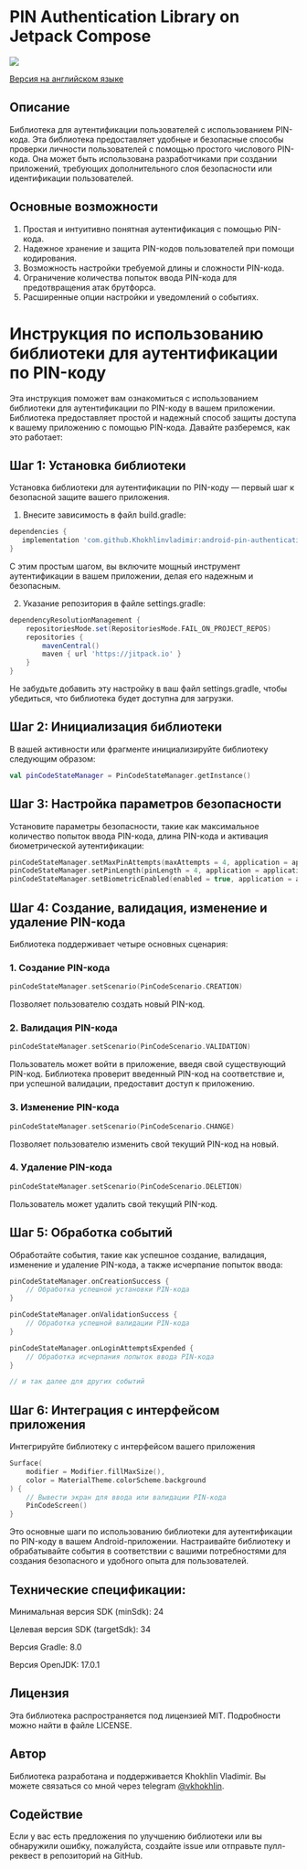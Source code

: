 # PIN Authentication Library on Jetpack Compose

[![](https://jitpack.io/v/Khokhlinvladimir/android-pin-authentication.svg)](https://jitpack.io/#Khokhlinvladimir/android-pin-authentication)

[Версия на английском языке](https://github.com/Khokhlinvladimir/android-pin-authentication/blob/main/README.md)

## Описание

Библиотека для аутентификации пользователей с использованием PIN-кода. Эта библиотека предоставляет удобные и безопасные способы проверки личности пользователей с помощью простого числового PIN-кода. Она может быть использована разработчиками при создании приложений, требующих дополнительного слоя безопасности или идентификации пользователей.

## Основные возможности

1. Простая и интуитивно понятная аутентификация с помощью PIN-кода.
2. Надежное хранение и защита PIN-кодов пользователей при помощи кодирования.
3. Возможность настройки требуемой длины и сложности PIN-кода.
4. Ограничение количества попыток ввода PIN-кода для предотвращения атак брутфорса.
5. Расширенные опции настройки и уведомлений о событиях. 

# Инструкция по использованию библиотеки для аутентификации по PIN-коду

Эта инструкция поможет вам ознакомиться с использованием библиотеки для аутентификации по PIN-коду в вашем приложении. Библиотека предоставляет простой и надежный способ защиты доступа к вашему приложению с помощью PIN-кода. Давайте разберемся, как это работает:

## Шаг 1: Установка библиотеки

Установка библиотеки для аутентификации по PIN-коду — первый шаг к безопасной защите вашего приложения.

1. Внесите зависимость в файл build.gradle:

```gradle
dependencies {
   implementation 'com.github.Khokhlinvladimir:android-pin-authentication:v1.0.4'
}
```
С этим простым шагом, вы включите мощный инструмент аутентификации в вашем приложении, делая его надежным и безопасным.

2. Указание репозитория в файле settings.gradle:

```gradle
dependencyResolutionManagement {
    repositoriesMode.set(RepositoriesMode.FAIL_ON_PROJECT_REPOS)
    repositories {
        mavenCentral()
        maven { url 'https://jitpack.io' }
    }
}
```
Не забудьте добавить эту настройку в ваш файл settings.gradle, чтобы убедиться, что библиотека будет доступна для загрузки.
## Шаг 2: Инициализация библиотеки

В вашей активности или фрагменте инициализируйте библиотеку следующим образом:

```kotlin
val pinCodeStateManager = PinCodeStateManager.getInstance()
```

## Шаг 3: Настройка параметров безопасности

Установите параметры безопасности, такие как максимальное количество попыток ввода PIN-кода, длина PIN-кода и активация биометрической аутентификации:

```kotlin
pinCodeStateManager.setMaxPinAttempts(maxAttempts = 4, application = application)
pinCodeStateManager.setPinLength(pinLength = 4, application = application)
pinCodeStateManager.setBiometricEnabled(enabled = true, application = application)
```

## Шаг 4: Создание, валидация, изменение и удаление PIN-кода

Библиотека поддерживает четыре основных сценария:

### 1. Создание PIN-кода

```kotlin
pinCodeStateManager.setScenario(PinCodeScenario.CREATION)
```

Позволяет пользователю создать новый PIN-код.

### 2. Валидация PIN-кода

```kotlin
pinCodeStateManager.setScenario(PinCodeScenario.VALIDATION)
```

Пользователь может войти в приложение, введя свой существующий PIN-код. Библиотека проверит введенный PIN-код на соответствие и, при успешной валидации, предоставит доступ к приложению.

### 3. Изменение PIN-кода

```kotlin
pinCodeStateManager.setScenario(PinCodeScenario.CHANGE)
```

Позволяет пользователю изменить свой текущий PIN-код на новый.

### 4. Удаление PIN-кода

```kotlin
pinCodeStateManager.setScenario(PinCodeScenario.DELETION)
```

Пользователь может удалить свой текущий PIN-код.

## Шаг 5: Обработка событий

Обработайте события, такие как успешное создание, валидация, изменение и удаление PIN-кода, а также исчерпание попыток ввода:

```kotlin
pinCodeStateManager.onCreationSuccess {
    // Обработка успешной установки PIN-кода
}

pinCodeStateManager.onValidationSuccess {
    // Обработка успешной валидации PIN-кода
}

pinCodeStateManager.onLoginAttemptsExpended {
    // Обработка исчерпания попыток ввода PIN-кода
}

// и так далее для других событий
```

## Шаг 6: Интеграция с интерфейсом приложения

Интегрируйте библиотеку с интерфейсом вашего приложения

```kotlin
Surface(
    modifier = Modifier.fillMaxSize(),
    color = MaterialTheme.colorScheme.background
) {
    // Вывести экран для ввода или валидации PIN-кода
    PinCodeScreen()
}
```

Это основные шаги по использованию библиотеки для аутентификации по PIN-коду в вашем Android-приложении. Настраивайте библиотеку и обрабатывайте события в соответствии с вашими потребностями для создания безопасного и удобного опыта для пользователей.

## Технические спецификации:

Минимальная версия SDK (minSdk): 24

Целевая версия SDK (targetSdk): 34

Версия Gradle: 8.0

Версия OpenJDK: 17.0.1

## Лицензия

Эта библиотека распространяется под лицензией MIT. Подробности можно найти в файле LICENSE.

## Автор

Библиотека разработана и поддерживается Khokhlin Vladimir. Вы можете связаться со мной через telegram [@vkhokhlin](https://t.me/vkhokhlin).

## Содействие

Если у вас есть предложения по улучшению библиотеки или вы обнаружили ошибку, пожалуйста, создайте issue или отправьте пулл-реквест в репозиторий на GitHub.
